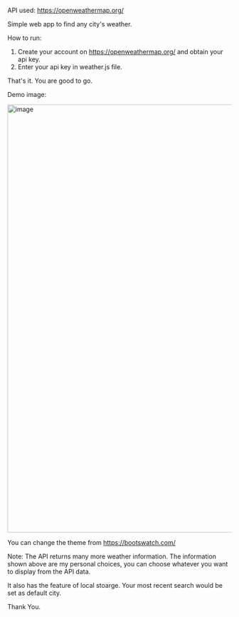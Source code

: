 API used: https://openweathermap.org/

Simple web app to find any city's weather.

How to run:
1) Create your account on https://openweathermap.org/ and obtain your api key.
2) Enter your api key in weather.js file.

That's it. You are good to go.

Demo image:

<img width="960" alt="image" src="https://user-images.githubusercontent.com/70781377/156631115-b88d2266-2c6d-437d-824f-c28dbc4f9b18.png">

You can change the theme from https://bootswatch.com/

Note: The API returns many more weather information. The information shown above are my personal choices, you can choose whatever you want to display from the API data.

It also has the feature of local stoarge. Your most recent search would be set as default city.

Thank You.

